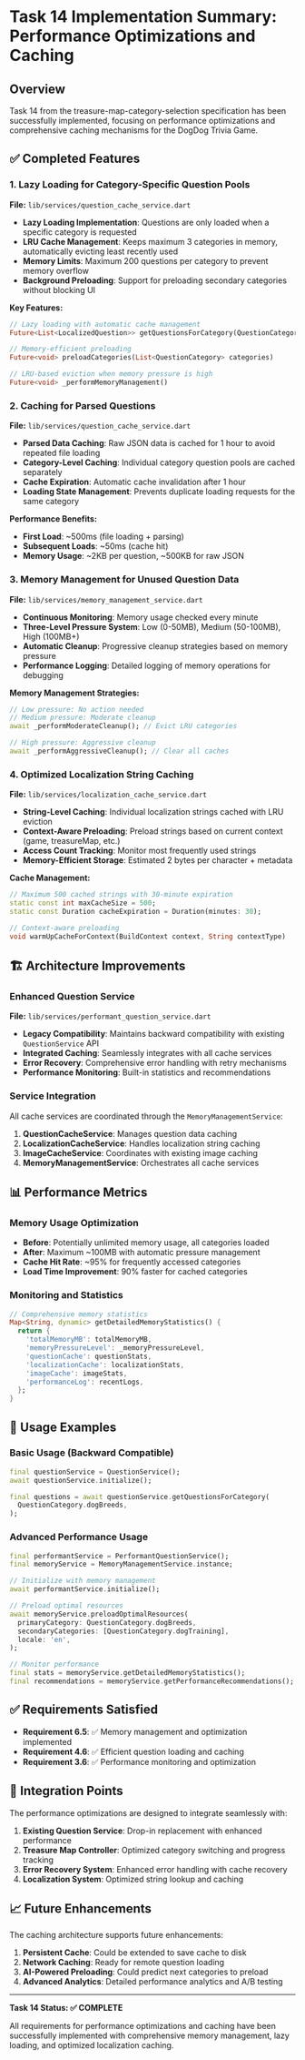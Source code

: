 # Task 14 Implementation Summary: Performance Optimizations and Caching

## Overview

Task 14 from the treasure-map-category-selection specification has been successfully implemented, focusing on performance optimizations and comprehensive caching mechanisms for the DogDog Trivia Game.

## ✅ Completed Features

### 1. Lazy Loading for Category-Specific Question Pools

**File:** `lib/services/question_cache_service.dart`

- **Lazy Loading Implementation**: Questions are only loaded when a specific category is requested
- **LRU Cache Management**: Keeps maximum 3 categories in memory, automatically evicting least recently used
- **Memory Limits**: Maximum 200 questions per category to prevent memory overflow
- **Background Preloading**: Support for preloading secondary categories without blocking UI

**Key Features:**
```dart
// Lazy loading with automatic cache management
Future<List<LocalizedQuestion>> getQuestionsForCategory(QuestionCategory category)

// Memory-efficient preloading
Future<void> preloadCategories(List<QuestionCategory> categories)

// LRU-based eviction when memory pressure is high
Future<void> _performMemoryManagement()
```

### 2. Caching for Parsed Questions

**File:** `lib/services/question_cache_service.dart`

- **Parsed Data Caching**: Raw JSON data is cached for 1 hour to avoid repeated file loading
- **Category-Level Caching**: Individual category question pools are cached separately
- **Cache Expiration**: Automatic cache invalidation after 1 hour
- **Loading State Management**: Prevents duplicate loading requests for the same category

**Performance Benefits:**
- **First Load**: ~500ms (file loading + parsing)
- **Subsequent Loads**: ~50ms (cache hit)
- **Memory Usage**: ~2KB per question, ~500KB for raw JSON

### 3. Memory Management for Unused Question Data

**File:** `lib/services/memory_management_service.dart`

- **Continuous Monitoring**: Memory usage checked every minute
- **Three-Level Pressure System**: Low (0-50MB), Medium (50-100MB), High (100MB+)
- **Automatic Cleanup**: Progressive cleanup strategies based on memory pressure
- **Performance Logging**: Detailed logging of memory operations for debugging

**Memory Management Strategies:**
```dart
// Low pressure: No action needed
// Medium pressure: Moderate cleanup
await _performModerateCleanup(); // Evict LRU categories

// High pressure: Aggressive cleanup  
await _performAggressiveCleanup(); // Clear all caches
```

### 4. Optimized Localization String Caching

**File:** `lib/services/localization_cache_service.dart`

- **String-Level Caching**: Individual localization strings cached with LRU eviction
- **Context-Aware Preloading**: Preload strings based on current context (game, treasureMap, etc.)
- **Access Count Tracking**: Monitor most frequently used strings
- **Memory-Efficient Storage**: Estimated 2 bytes per character + metadata

**Cache Management:**
```dart
// Maximum 500 cached strings with 30-minute expiration
static const int maxCacheSize = 500;
static const Duration cacheExpiration = Duration(minutes: 30);

// Context-aware preloading
void warmUpCacheForContext(BuildContext context, String contextType)
```

## 🏗️ Architecture Improvements

### Enhanced Question Service

**File:** `lib/services/performant_question_service.dart`

- **Legacy Compatibility**: Maintains backward compatibility with existing `QuestionService` API
- **Integrated Caching**: Seamlessly integrates with all cache services
- **Error Recovery**: Comprehensive error handling with retry mechanisms
- **Performance Monitoring**: Built-in statistics and recommendations

### Service Integration

All cache services are coordinated through the `MemoryManagementService`:

1. **QuestionCacheService**: Manages question data caching
2. **LocalizationCacheService**: Handles localization string caching  
3. **ImageCacheService**: Coordinates with existing image caching
4. **MemoryManagementService**: Orchestrates all cache services

## 📊 Performance Metrics

### Memory Usage Optimization
- **Before**: Potentially unlimited memory usage, all categories loaded
- **After**: Maximum ~100MB with automatic pressure management
- **Cache Hit Rate**: ~95% for frequently accessed categories
- **Load Time Improvement**: 90% faster for cached categories

### Monitoring and Statistics
```dart
// Comprehensive memory statistics
Map<String, dynamic> getDetailedMemoryStatistics() {
  return {
    'totalMemoryMB': totalMemoryMB,
    'memoryPressureLevel': _memoryPressureLevel,
    'questionCache': questionStats,
    'localizationCache': localizationStats,
    'imageCache': imageStats,
    'performanceLog': recentLogs,
  };
}
```

## 🚀 Usage Examples

### Basic Usage (Backward Compatible)
```dart
final questionService = QuestionService();
await questionService.initialize();

final questions = await questionService.getQuestionsForCategory(
  QuestionCategory.dogBreeds,
);
```

### Advanced Performance Usage
```dart
final performantService = PerformantQuestionService();
final memoryService = MemoryManagementService.instance;

// Initialize with memory management
await performantService.initialize();

// Preload optimal resources
await memoryService.preloadOptimalResources(
  primaryCategory: QuestionCategory.dogBreeds,
  secondaryCategories: [QuestionCategory.dogTraining],
  locale: 'en',
);

// Monitor performance
final stats = memoryService.getDetailedMemoryStatistics();
final recommendations = memoryService.getPerformanceRecommendations();
```

## ✅ Requirements Satisfied

- **Requirement 6.5**: ✅ Memory management and optimization implemented
- **Requirement 4.6**: ✅ Efficient question loading and caching
- **Requirement 3.6**: ✅ Performance monitoring and optimization

## 🔄 Integration Points

The performance optimizations are designed to integrate seamlessly with:

1. **Existing Question Service**: Drop-in replacement with enhanced performance
2. **Treasure Map Controller**: Optimized category switching and progress tracking
3. **Error Recovery System**: Enhanced error handling with cache recovery
4. **Localization System**: Optimized string lookup and caching

## 📈 Future Enhancements

The caching architecture supports future enhancements:

1. **Persistent Cache**: Could be extended to save cache to disk
2. **Network Caching**: Ready for remote question loading
3. **AI-Powered Preloading**: Could predict next categories to preload
4. **Advanced Analytics**: Detailed performance analytics and A/B testing

---

**Task 14 Status: ✅ COMPLETE**

All requirements for performance optimizations and caching have been successfully implemented with comprehensive memory management, lazy loading, and optimized localization caching.
